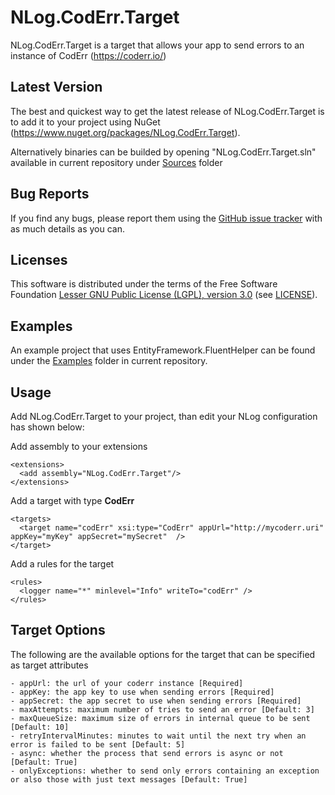 NLog.CodErr.Target
=====================
NLog.CodErr.Target is a target that allows your app to send errors to an instance of CodErr (https://coderr.io/)

Latest Version
--------------
The best and quickest way to get the latest release of NLog.CodErr.Target is to add it to your project using 
NuGet (<https://www.nuget.org/packages/NLog.CodErr.Target>).

Alternatively binaries can be builded by opening "NLog.CodErr.Target.sln" available in current repository under [Sources](https://github.com/MrSeekino/NLog.CodErr.Target/tree/master/Sources) folder

Bug Reports
-----------
If you find any bugs, please report them using the [GitHub issue tracker](https://github.com/MrSeekino/NLog.CodErr.Target/issues) with as much details as you can.

Licenses
--------
This software is distributed under the terms of the Free Software Foundation [Lesser GNU Public License (LGPL), version 3.0](http://www.gnu.org/licenses/lgpl-3.0-standalone.html) (see [LICENSE](LICENSE)).

Examples
--------
An example project that uses EntityFramework.FluentHelper can be found under the [Examples](https://github.com/MrSeekino/NLog.CodErr.Target/tree/master/Examples) folder in current repository.

Usage
-----
Add NLog.CodErr.Target to your project, than edit your NLog configuration has shown below:

Add assembly to your extensions
```
<extensions>
  <add assembly="NLog.CodErr.Target"/>
</extensions>
```

Add a target with type **CodErr**
```
<targets>
  <target name="codErr" xsi:type="CodErr" appUrl="http://mycoderr.uri" appKey="myKey" appSecret="mySecret"  />
</target>
```

Add a rules for the target
```
<rules>
  <logger name="*" minlevel="Info" writeTo="codErr" />
</rules>
```

Target Options
--------------
The following are the available options for the target that can be specified as target attributes

```
- appUrl: the url of your coderr instance [Required]
- appKey: the app key to use when sending errors [Required]
- appSecret: the app secret to use when sending errors [Required]
- maxAttempts: maximum number of tries to send an error [Default: 3]
- maxQueueSize: maximum size of errors in internal queue to be sent [Default: 10]
- retryIntervalMinutes: minutes to wait until the next try when an error is failed to be sent [Default: 5]
- async: whether the process that send errors is async or not [Default: True]
- onlyExceptions: whether to send only errors containing an exception or also those with just text messages [Default: True]
```

